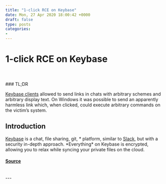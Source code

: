 ```yaml
---
title: "1-click RCE on Keybase"
date: Mon, 27 Apr 2020 18:00:42 +0000
draft: false
type: posts
categories: 
- 
---
```

# 1-click RCE on Keybase

<br/>

<br/>
### TL;DR

[Keybase clients](https://keybase.io/download) allowed to send links in chats with arbitrary schemes and arbitrary display text. On Windows it was possible to send an apparently harmless link which, when clicked, could execute arbitrary commands on the victim’s system.

Introduction
------------

[Keybase](https://keybase.io/) is a chat, file sharing, git, \* platform, similar to [Slack](https://slack.com/), but with a security in-depth approach. \*Everything\* on Keybase is encrypted, allowing you to relax while syncing your private files on the cloud.

#### [Source](https://www.shielder.com/blog/2020/04/1-click-rce-on-keybase/)

<br/>
---
